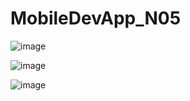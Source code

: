 # MobileDevApp_N05
![image](https://github.com/user-attachments/assets/67897c17-0783-4282-8d2a-0dcdcb94f23b)

![image](https://github.com/user-attachments/assets/1991050e-afaf-4af5-a44a-52fafc8057f4)

![image](https://github.com/user-attachments/assets/002e5df7-8eca-4090-aacd-2a9b25eaae02)

